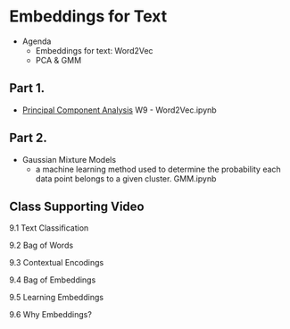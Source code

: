 # Embeddings for Text

* Agenda
  - Embeddings for text: Word2Vec
  - PCA & GMM
 
## Part 1.

* [Principal Component Analysis](https://setosa.io/ev/principal-component-analysis/)
W9 - Word2Vec.ipynb

## Part 2.

* Gaussian Mixture Models
  - a machine learning method used to determine the probability each data point belongs to a given cluster.
GMM.ipynb

## Class Supporting Video

9.1 Text Classification

9.2 Bag of Words

9.3 Contextual Encodings

9.4 Bag of Embeddings

9.5 Learning Embeddings

9.6 Why Embeddings?
